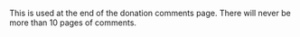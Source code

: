 This is used at the end of the donation comments page. There will never be more than 10 pages of comments.